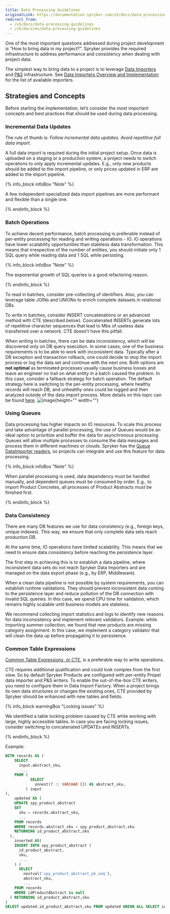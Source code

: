 ```yaml
---
title: Data Processing Guidelines
originalLink: https://documentation.spryker.com/v5/docs/data-processing-guidelines
redirect_from:
  - /v5/docs/data-processing-guidelines
  - /v5/docs/en/data-processing-guidelines
---
```


One of the most important questions addressed during project development is “How to bring data in my project?”. Spryker provides the required infrastructure to address performance and consistency when dealing with project data.

The simplest way to bring data to a project is to leverage [Data Importers](https://documentation.spryker.com/docs/en/ht-data-import) and [P&S](https://documentation.spryker.com/docs/en/publish-and-synchronization) infrastructure. See [Data Importers Overview and Implementation](https://documentation.spryker.com/docs/en/data-processing-guidelines) for the list of available importers. 

## Strategies and Concepts

Before starting the implementation, let’s consider the most important concepts and best practices that should be used during data processing.

### Incremental Data Updates

The rule of thumb is: *Follow incremental data updates. Avoid repetitive full data import.*

A full data import is required during the initial project setup. Once data is uploaded on a staging or a production system, a project needs to switch operations to only apply incremental updates. E.g., only new products should be added to the import pipeline, or only prices updated in ERP are added to the import pipeline.

{% info_block infoBox "Note" %}

A few independent specialized data import pipelines are more performant and flexible than a single one.

{% endinfo_block %}

### Batch Operations

To achieve decent performance, batch processing is preferable instead of per-entity processing for reading and writing operations - IO. IO operations have lower scalability opportunities than stateless data transformation. This means that irrespective of the number of entities, you should initiate only 1 SQL query while reading data and 1 SQL while persisting. 

{% info_block infoBox "Note" %}

The exponential growth of SQL queries is a good refactoring reason.

{% endinfo_block %}

To read in batches, consider pre-collecting of identifiers. Also, you can leverage table JOINs and UNIONs to enrich complete datasets in relational DBs.

To write in batches, consider INSERT concatenations or an advanced method with CTE (described below). Concatenated INSERTs generate lots of repetitive character sequences that lead to Mbs of useless data transferred over a network. CTE doesn’t have this pitfall. 

When writing in batches, there can be data inconsistency, which will be discovered only on DB query execution. In some cases, one of the business requirements is to be able to work with inconsistent data. Typically after a DB exception and transaction rollback, one could decide to stop the import process or log the data set and continue with the next one. Both options are **not optimal** as terminated processes usually cause business losses and leave an engineer no trail on what entity in a batch caused the problem. In this case, consider a fallback strategy for batch operation. The default strategy here is switching to the per-entity processing, where healthy records will reach DB, and unhealthy ones could be logged and then analyzed outside of the data import process. More details on this topic can be found [here](https://docs.spring.io/spring-batch/docs/current/reference/html/index-single.html#databaseItemWriters). 
![image](https://confluence-connect.gliffy.net/embed/image/c8d699ec-7565-41a5-852e-712f4c5c9a5f.png?utm_medium=live&utm_source=custom){height="" width=""}

### Using Queues

Data processing has higher impacts on IO resources. To scale this process and take advantage of parallel processing, the use of Queues would be an ideal option to prioritize and buffer the data for asynchronous processing. Queues will allow multiple processes to consume the data messages and process them in different machines or clouds. Spryker has the [Queue DataImporter readers](https://documentation.spryker.com/docs/en/importing-data-with-queue-data-importer), so projects can integrate and use this feature for data processing.

{% info_block infoBox "Note" %}

When parallel processing is used, data dependency must be handled manually, and dependent queues must be consumed by order. E.g., to import Product Concretes, all processes of Product Abstracts must be finished first.

{% endinfo_block %}

### Data Consistency

There are many DB features we use for data consistency (e.g., foreign keys, unique indexes). This way, we ensure that only complete data sets reach production DB.

At the same time, IO operations have limited scalability. This means that we need to ensure data consistency before reaching the persistence layer.

The first step in achieving this is to establish a data pipeline, where inconsistent data sets do not reach Spryker Data Importers and are managed on the data export phase (e.g., by ERP, Middleware). 

When a clean data pipeline is not possible by system requirements, you can establish runtime validations. They should prevent inconsistent data coming to the persistence layer and reduce pollution of the DB connection with invalid SQL queries. In this case, we spend CPU time for validation, which remains highly scalable until business models are stateless.

We recommend collecting import statistics and logs to identify new reasons for data inconsistency and implement relevant validators. Example: while importing summer collection, we found that new products are missing category assignment. In this case, we implement a category validator that will clean the data up before propagating it to persistence.

### Common Table Expressions

[Common Table Expressions, or CTE](https://www.postgresqltutorial.com/postgresql-cte/), is a preferable way to write operations. 

CTE requires additional qualification and could look complex from the first view. So by default Spryker Products are configured with per-entity Propel data importer and P&S writers. To enable the out-of-the-box CTE writers, you need to configure them in Data Import Factory. When a project brings its own data structures or changes the existing ones, CTE provided by Spryker should be enhanced with new tables and fields.

{% info_block warningBox "Locking issues" %}

We identified a table locking problem caused by CTE while working with large, highly accessible tables. In case you are facing locking issues, consider switching to concatenated UPDATEs and INSERTs.

{% endinfo_block %}

Example:

```SQL
WITH records AS (
    SELECT
      input.abstract_sku,
      ....
    FROM (
           SELECT
             unnest(? :: VARCHAR []) AS abstract_sku,
         ) input
),
    updated AS (
    UPDATE spy_product_abstract
    SET
      sku = records.abstract_sku,
      ...
    FROM records
    WHERE records.abstract_sku = spy_product_abstract.sku
    RETURNING id_product_abstract,sku
  ),
    inserted AS(
    INSERT INTO spy_product_abstract (
      id_product_abstract,
      sku,
      ....
    ) (
      SELECT
        nextval('spy_product_abstract_pk_seq'),
        abstract_sku,
        ...
    FROM records
    WHERE idProductAbstract is null
  ) RETURNING id_product_abstract,sku
)
SELECT updated.id_product_abstract,sku FROM updated UNION ALL SELECT inserted.id_product_abstract,sku FROM inserted;
```

